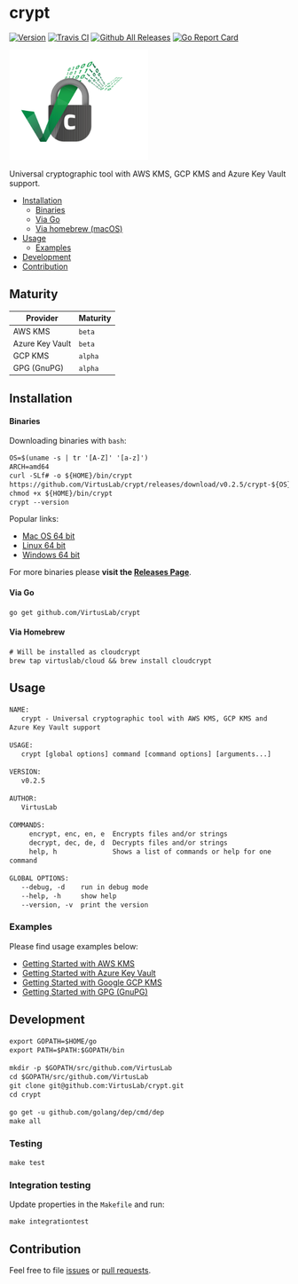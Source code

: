# crypt

[![Version](https://img.shields.io/badge/version-v0.2.5-brightgreen.svg)](https://github.com/VirtusLab/crypt/releases/tag/v0.2.5)
[![Travis CI](https://img.shields.io/travis/VirtusLab/crypt.svg)](https://travis-ci.org/VirtusLab/crypt)
[![Github All Releases](https://img.shields.io/github/downloads/VirtusLab/crypt/total.svg)](https://github.com/VirtusLab/crypt/releases)
[![Go Report Card](https://goreportcard.com/badge/github.com/VirtusLab/crypt "Go Report Card")](https://goreportcard.com/report/github.com/VirtusLab/crypt)

<img src="/assets/crypt.png" width="250" height="198"/>

Universal cryptographic tool with AWS KMS, GCP KMS and Azure Key Vault support.

* [Installation](README.md#installation)
  * [Binaries](README.md#binaries)
  * [Via Go](README.md#via-go)
  * [Via homebrew (macOS)](README.md#via-homebrew)
* [Usage](README.md#usage)
  * [Examples](README.md#examples)
* [Development](README.md#development)
* [Contribution](README.md#contribution)


## Maturity

Provider        | Maturity
----------------|---------
AWS KMS         | `beta`
Azure Key Vault | `beta`
GCP KMS         | `alpha`
GPG (GnuPG)     | `alpha`

## Installation

#### Binaries

Downloading binaries with `bash`:

    OS=$(uname -s | tr '[A-Z]' '[a-z]')
    ARCH=amd64
    curl -SLf# -o ${HOME}/bin/crypt https://github.com/VirtusLab/crypt/releases/download/v0.2.5/crypt-${OS}-${ARCH}
    chmod +x ${HOME}/bin/crypt
    crypt --version

Popular links:

- [Mac OS 64 bit](https://github.com/VirtusLab/crypt/releases/download/v0.2.5/crypt-darwin-amd64)
- [Linux 64 bit](https://github.com/VirtusLab/crypt/releases/download/v0.2.5/crypt-linux-amd64)
- [Windows 64 bit](https://github.com/VirtusLab/crypt/releases/download/v0.2.5/crypt-windows-amd64)

For more binaries please **visit the [Releases Page](https://github.com/VirtusLab/crypt/releases)**.

#### Via Go

    go get github.com/VirtusLab/crypt
    
#### Via Homebrew

    # Will be installed as cloudcrypt
    brew tap virtuslab/cloud && brew install cloudcrypt

## Usage

    NAME:
       crypt - Universal cryptographic tool with AWS KMS, GCP KMS and Azure Key Vault support

    USAGE:
       crypt [global options] command [command options] [arguments...]

    VERSION:
       v0.2.5

    AUTHOR:
       VirtusLab

    COMMANDS:
         encrypt, enc, en, e  Encrypts files and/or strings
         decrypt, dec, de, d  Decrypts files and/or strings
         help, h              Shows a list of commands or help for one command

    GLOBAL OPTIONS:
       --debug, -d    run in debug mode
       --help, -h     show help
       --version, -v  print the version

### Examples

Please find usage examples below:

- [Getting Started with AWS KMS](docs/getting-started-aws.md)
- [Getting Started with Azure Key Vault](docs/getting-started-azure.md)
- [Getting Started with Google GCP KMS](docs/getting-started-gcp.md)
- [Getting Started with GPG (GnuPG)](docs/getting-started-gpg.md)

## Development

    export GOPATH=$HOME/go
    export PATH=$PATH:$GOPATH/bin

    mkdir -p $GOPATH/src/github.com/VirtusLab
    cd $GOPATH/src/github.com/VirtusLab
    git clone git@github.com:VirtusLab/crypt.git
    cd crypt

    go get -u github.com/golang/dep/cmd/dep
    make all

### Testing

    make test

### Integration testing

Update properties in the `Makefile` and run:

    make integrationtest
    
## Contribution

Feel free to file [issues](https://github.com/VirtusLab/crypt/issues) or [pull requests](https://github.com/VirtusLab/crypt/pulls).    
